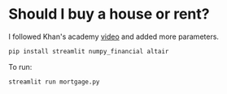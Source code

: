 # Should I buy a house or rent?

I followed Khan's academy [video](https://www.khanacademy.org/economics-finance-domain/core-finance/housing/renting-v-buying/v/renting-versus-buying-a-home) and added more parameters.

```bash
pip install streamlit numpy_financial altair
```

To run:

```bash
streamlit run mortgage.py 
```
